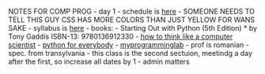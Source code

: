 NOTES FOR COMP PROG
	- day 1
		- schedule is [here](https://cs.nyu.edu/courses/fall23/CSCI-UA.0003-001/)
			- SOMEONE NEEDS TO TELL THIS GUY CSS HAS MORE COLORS THAN JUST YELLOW	FOR WANS SAKE
		- syllabus is [here](https://cs.nyu.edu/elearning/CSCI_UA_0002/common_syllabus.php)
		- books:
			- Starting Out with Python (5th Edition) * by Tony Gaddis ISBN-13: 9780136912330
			- [how to think like a computer scientist](http://openbookproject.net/thinkcs/python/english3e/)
			- [python for everybody](https://www.py4e.com/html3/01-intro)
			- [myprogramminglab](https://mlm.pearson.com/northamerica/myprogramminglab/)
		- prof is romanian - spec. from transylvania
		- this class is the second sectuion, meetindg a day after the first, so increase all dates by 1
		- admin matters
		